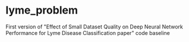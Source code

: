 # lyme_problem
First version of "Effect of Small Dataset Quality on Deep Neural Network			
Performance for Lyme Disease Classification paper" code baseline 
